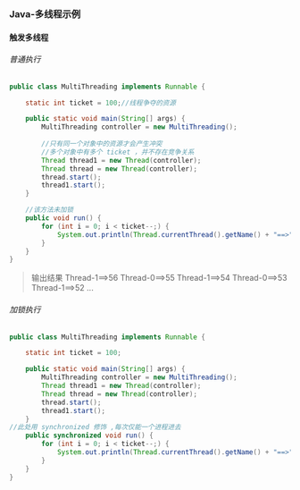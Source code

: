### Java-多线程示例

#### 触发多线程

###### 普通执行

```java
public class MultiThreading implements Runnable {

	static int ticket = 100;//线程争夺的资源

	public static void main(String[] args) {
		MultiThreading controller = new MultiThreading();
        
        //只有同一个对象中的资源才会产生冲突
        //多个对象中有多个 ticket ，并不存在竞争关系
		Thread thread1 = new Thread(controller);
		Thread thread = new Thread(controller);
		thread.start();
		thread1.start();
	}

    //该方法未加锁
	public void run() {
		for (int i = 0; i < ticket--;) {
			System.out.println(Thread.currentThread().getName() + "==>" + ticket);
		}
	}
}
```

>输出结果
>	Thread-1==>56
>        Thread-0==>55
>        Thread-1==>54
>        Thread-0==>53
>	Thread-1==>52
>        ...

###### 加锁执行

```java
public class MultiThreading implements Runnable {

	static int ticket = 100;

	public static void main(String[] args) {
		MultiThreading controller = new MultiThreading();
		Thread thread1 = new Thread(controller);
		Thread thread = new Thread(controller);
		thread.start();
		thread1.start();
	}
//此处用 synchronized 修饰 ,每次仅能一个进程进去
	public synchronized void run() {
		for (int i = 0; i < ticket--;) {
			System.out.println(Thread.currentThread().getName() + "==>" + ticket);
		}
	}
}

```

